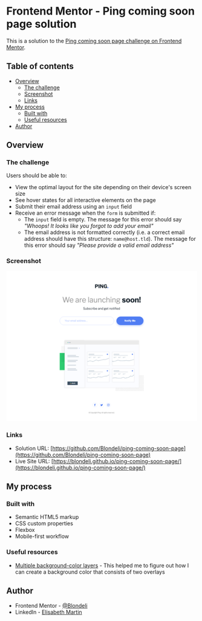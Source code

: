 # Frontend Mentor - Ping coming soon page solution

This is a solution to the [Ping coming soon page challenge on Frontend Mentor](https://www.frontendmentor.io/challenges/ping-single-column-coming-soon-page-5cadd051fec04111f7b848da).

## Table of contents

- [Overview](#overview)
  - [The challenge](#the-challenge)
  - [Screenshot](#screenshot)
  - [Links](#links)
- [My process](#my-process)
  - [Built with](#built-with)
  - [Useful resources](#useful-resources)
- [Author](#author)

## Overview

### The challenge

Users should be able to:

- View the optimal layout for the site depending on their device's screen size
- See hover states for all interactive elements on the page
- Submit their email address using an `input` field
- Receive an error message when the `form` is submitted if:
  - The `input` field is empty. The message for this error should say _"Whoops! It looks like you forgot to add your email"_
  - The email address is not formatted correctly (i.e. a correct email address should have this structure: `name@host.tld`). The message for this error should say _"Please provide a valid email address"_

### Screenshot

![](images/screenshot.png)

### Links

- Solution URL: [https://github.com/Blondeli/ping-coming-soon-page](https://github.com/Blondeli/ping-coming-soon-page)
- Live Site URL: [https://blondeli.github.io/ping-coming-soon-page/](https://blondeli.github.io/ping-coming-soon-page/)

## My process

### Built with

- Semantic HTML5 markup
- CSS custom properties
- Flexbox
- Mobile-first workflow

### Useful resources

- [Multiple background-color layers](https://stackoverflow.com/questions/28592053/multiple-background-color-layersm) - This helped me to figure out how I can create a background color that consists of two overlays

## Author

- Frontend Mentor - [@Blondeli](https://www.frontendmentor.io/profile/blondeli)
- LinkedIn - [Elisabeth Martin](https://www.linkedin.com/in/elisabeth-martin-873773199/)
